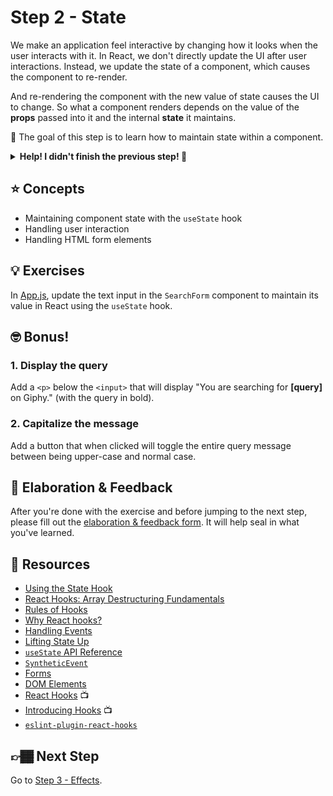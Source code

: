 # Step 2 - State

We make an application feel interactive by changing how it looks when the user interacts with it. In React, we don't directly update the UI after user interactions. Instead, we update the state of a component, which causes the component to re-render.

And re-rendering the component with the new value of state causes the UI to change. So what a component renders depends on the value of the **props** passed into it and the internal **state** it maintains.

🏅 The goal of this step is to learn how to maintain state within a component.

<details>
  <summary><b>Help! I didn't finish the previous step! 🚨</b></summary>

If you didn't successfully complete the previous step, that's okay! The steps are meant to push you. 😄

However, you may find yourself in a position where you app is not compiling, and it's preventing you from working on this step. No problem! Stash your changes **in a new terminal window**, and you should be good to continue:

```sh
git stash push -m "In-progress Step 1 exercises"
```

Your app should automatically reset and you should be able to continue on with the current step.

</details>

## ⭐ Concepts

- Maintaining component state with the `useState` hook
- Handling user interaction
- Handling HTML form elements

## 💡 Exercises

In [App.js](./App.js), update the text input in the `SearchForm` component to maintain its value in React using the `useState` hook.

## 🤓 Bonus!

### 1. Display the query

Add a `<p>` below the `<input>` that will display "You are searching for **[query]** on Giphy." (with the query in bold).

### 2. Capitalize the message

Add a button that when clicked will toggle the entire query message between being upper-case and normal case.

## 🧠 Elaboration & Feedback

After you're done with the exercise and before jumping to the next step, please fill out the [elaboration & feedback form](https://docs.google.com/forms/d/e/1FAIpQLScRocWvtbrl4XmT5_NRiE8bSK3CMZil-ZQByBAt8lpsurcRmw/viewform?usp=pp_url&entry.1671251225=Zero+to+React+with+Hooks+Minishop&entry.1984987236=Step+2+-+State). It will help seal in what you've learned.

## 📕 Resources

- [Using the State Hook](https://reactjs.org/docs/hooks-state.html)
- [React Hooks: Array Destructuring Fundamentals](https://kentcdodds.com/blog/react-hooks-array-destructuring-fundamentals)
- [Rules of Hooks](https://reactjs.org/docs/hooks-rules.html)
- [Why React hooks?](https://ui.dev/why-react-hooks/)
- [Handling Events](https://reactjs.org/docs/handling-events.html)
- [Lifting State Up](https://reactjs.org/docs/lifting-state-up.html)
- [`useState` API Reference](https://reactjs.org/docs/hooks-reference.html#usestate)
- [`SyntheticEvent`](https://reactjs.org/docs/events.html)
- [Forms](https://reactjs.org/docs/forms.html)
- [DOM Elements](https://reactjs.org/docs/dom-elements.html)
- [React Hooks](https://www.youtube.com/watch?v=jd8R0a2Ur8Q) 📺
- [Introducing Hooks](https://www.youtube.com/watch?v=dpw9EHDh2bM) 📺
- [`eslint-plugin-react-hooks`](https://www.npmjs.com/package/eslint-plugin-react-hooks)

## 👉🏾 Next Step

Go to [Step 3 - Effects](../03-effects).
